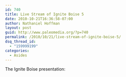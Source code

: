 ```yaml
---
id: 740
title: Live Stream of Ignite Boise 5
date: 2010-10-21T16:36:58-07:00
author: Nathaniel Hoffman
layout: post
guid: http://www.paleomedia.org/?p=740
permalink: /2010/10/21/live-stream-of-ignite-boise-5/
dsq_thread_id:
  - "159999199"
categories:
  - Asides
---
```

The Ignite Boise presentation: